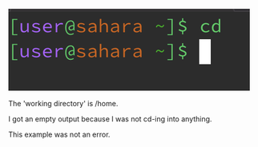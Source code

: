 ![Image](cd-no-command.png)

The 'working directory' is /home.

I got an empty output because I was not cd-ing into anything.

This example was not an error.
